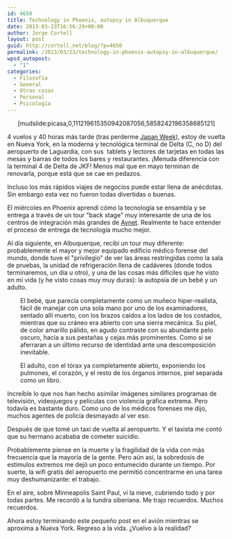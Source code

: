 ```yaml
---
id: 4650
title: Technology in Phoenix, autopsy in Albuquerque
date: 2013-03-23T16:56:29+00:00
author: Jorge Cortell
layout: post
guid: http://cortell.net/blog/?p=4650
permalink: /2013/03/23/technology-in-phoenix-autopsy-in-albuquerque/
wpsd_autopost:
  - "1"
categories:
  - Filosofí­a
  - General
  - Otras cosas
  - Personal
  - Psicología
---
```

<p style="text-align: center">
  [mudslide:picasa,0,111219615350942087056,5858242196358685121]
</p>

4 vuelos y 40 horas más tarde (tras perderme <a title="http://www.grandcentralterminal.com/event/japan-week/2145410449" href="http://www.grandcentralterminal.com/event/japan-week/2145410449" target="_blank">Japan Week</a>), estoy de vuelta en Nueva York, en la moderna y tecnológica terminal de Delta (C, no D) del aeropuerto de Laguardia, con sus  tablets y lectores de tarjetas en todas las mesas y barras de todos los bares y restaurantes. ¡Menuda diferencia con la terminal 4 de Delta de JKF! Menos mal que en mayo terminan de renovarla, porque está que se cae en pedazos.

Incluso los más rápidos viajes de negocios puede estar llena de anécdotas. Sin embargo esta vez no fueron todas divertidas o buenas.

El miércoles en Phoenix aprendí cómo la tecnología se ensambla y se entrega a través de un tour "back stage" muy interesante de una de los centros de integración más grandes de <a title="http://www.avnet.com" href="http://www.avnet.com" target="_blank">Avnet</a>. Realmente te hace entender el proceso de entrega de tecnología mucho mejor.

Al día siguiente, en Albuquerque, recibí un tour muy diferente: probablemente el mayor y mejor equipado edificio médico forense del mundo, donde tuve el "privilegio" de ver las áreas restringidas como la sala de pruebas, la unidad de refrigeración llena de cadáveres (donde todos terminaremos, un día u otro), y una de las cosas más difíciles que he visto en mi vida (y he visto cosas muy muy duras): la autopsia de un bebé y un adulto.

<p style="padding-left: 30px">
  El bebé, que parecía completamente como un muñeco hiper-realista, fácil de manejar con una sola mano por uno de los examinadores, sentado allí muerto, con los brazos caídos a los lados de los costados, mientras que su cráneo era abierto con una sierra mecánica. Su piel, de color amarillo pálido, en agudo contraste con su abundante pelo oscuro, hacía a sus pestañas y cejas más prominentes. Como si se aferraran a un último recurso de identidad ante una descomposición inevitable.
</p>

<p style="padding-left: 30px">
  El adulto, con el tórax ya completamente abierto, exponiendo los pulmones, el corazón, y el resto de los órganos internos, piel separada como un libro.
</p>

Increíble lo que nos han hecho asimilar imágenes similares programas de televisión, videojuegos y películas con violencia gráfica extrema. Pero todavía es bastante duro. Como uno de los médicos forenses me dijo, muchos agentes de policía desmayado al ver eso.

Después de que tomé un taxi de vuelta al aeropuerto. Y el taxista me contó que su hermano acababa de cometer suicidio.

Probablemente piense en la muerte y la fragilidad de la vida con más frecuencia que la mayoría de la gente. Pero aún así, la sobredosis de estímulos extremos me dejó un poco entumecido durante un tiempo. Por suerte, la wifi gratis del aeropuerto me permitió concentrarme en una tarea muy deshumanizante: el trabajo.

En el aire, sobre Minneapolis Saint Paul, vi la nieve, cubriendo todo y por todas partes. Me recordó a la tundra siberiana. Me trajo recuerdos. Muchos recuerdos.

Ahora estoy terminando este pequeño post en el avión mientras se aproxima a Nueva York. Regreso a la vida. ¿Vuelvo a la realidad?